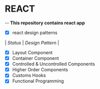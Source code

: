 # REACT
--
**This repository contains react app**

- [X]  react design patterns

| *Status* | *Design Pattern* | 

- [X] Layout Component
- [X] Container Component 
- [X] Controlled & Uncontrolled Components 
- [X] Higher Order Components
- [X] Customs Hooks
- [X] Functional Programming
